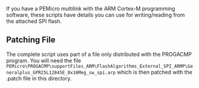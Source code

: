 If you have a PEMicro multilink with the ARM Cortex-M programming software, these scripts have details you can use for writing/reading from the attached SPI flash.

## Patching File ##

The complete script uses part of a file only distributed with the PROGACMP program. You will need the file `PEMicro\PROGACMP\supportFiles_ARM\FlashAlgorithms_External_SPI_ARMP\Generalplus_GPR25L12845E_8x16Meg_sw_spi.arp` which is then patched with the .patch file in this directory.

